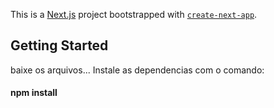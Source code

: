 This is a [Next.js](https://nextjs.org/) project bootstrapped with [`create-next-app`](https://github.com/vercel/next.js/tree/canary/packages/create-next-app).

## Getting Started

baixe os arquivos... Instale as dependencias com o comando:

<h4>npm install</h4>
